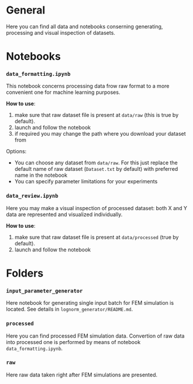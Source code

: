 # General
Here you can find all data and notebooks conserning generating, processing and visual inspection of datasets.

# Notebooks
### `data_formatting.ipynb`
This notebook concerns processing data frow raw format to a more convenient one for machine learning purposes.

**How to use**:
1. make sure that raw dataset file is present at `data/raw` (this is true by default).
2. launch and follow the notebook
3. if required you may change the path where you download your dataset from

Options:
- You can choose any dataset from `data/raw`. For this just replace the default name of raw dataset (`Dataset.txt` by default) with preferred name in the notebook
- You can specify parameter limitations for your experiments

### `data_review.ipynb`
Here you may make a visual inspection of processed dataset: both X and Y data are represented and visualized individually.

**How to use**:
1. make sure that raw dataset file is present at `data/processed` (true by default).
2. launch and follow the notebook

# Folders
### `input_parameter_generator`
Here notebook for generating single input batch for FEM simulation is located. See details in `lognorm_generator/README.md`.

### `processed`
Here you can find processed FEM simulation data. Convertion of raw data into processed one is performed by means of notebook `data_formatting.ipynb`.

### `raw`
Here raw data taken right after FEM simulations are presented.
